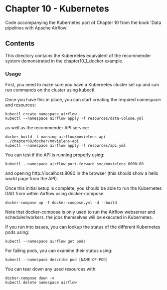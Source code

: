 # Chapter 10 - Kubernetes

Code accompanying the Kubernetes part of Chapter 10 from the book 'Data pipelines with Apache Airflow'.

## Contents

This directory contains the Kubernetes equivalent of the recommender system demonstrated in the chapter10_1_docker example.

### Usage

First, you need to make sure you have a Kubernetes cluster set up and can run commands on the cluster using kubectl.

Once you have this in place, you can start creating the required namespace and resources:

    kubectl create namespace airflow
    kubectl --namespace airflow apply -f resources/data-volume.yml

as well as the recommender API service:

    docker build -t manning-airflow/movielens-api ../chapter08/docker/movielens-api
    kubectl --namespace airflow apply -f resources/api.yml

You can test if the API is running properly using:

    kubectl --namespace airflow port-forward svc/movielens 8000:80

and opening http://localhost:8080 in the browser (this should show a hello world page from the API).

Once this initial setup is complete, you should be able to run the Kubernetes DAG from within Airflow using docker-compose:

    docker-compose up -f docker-compose.yml -d --build

Note that docker-compose is only used to run the Airflow webserver and scheduler/workers, the jobs themselves will be executed in Kubernetes.

If you run into issues, you can lookup the status of the different Kubernetes pods using:

    kubectl --namespace airflow get pods

For failing pods, you can examine their status using:

    kubectl --namespace describe pod [NAME-OF-POD]

You can tear down any used resources with:

    docker-compose down -v
    kubectl delete namespace airflow
